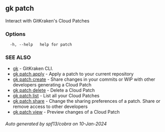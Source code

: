 ## gk patch

Interact with GitKraken's Cloud Patches

### Options

```
  -h, --help   help for patch
```

### SEE ALSO

* [gk](gk.md)	 - GitKraken CLI.
* [gk patch apply](gk_patch_apply.md)	 - Apply a patch to your current repository
* [gk patch create](gk_patch_create.md)	 - Share changes in your commits or WIP with other developers generating a Cloud Patch
* [gk patch delete](gk_patch_delete.md)	 - Delete a Cloud Patch
* [gk patch list](gk_patch_list.md)	 - List all your Cloud Patches
* [gk patch share](gk_patch_share.md)	 - Change the sharing preferences of a patch. Share or remove access to other developers
* [gk patch view](gk_patch_view.md)	 - Preview changes of a Cloud Patch

###### Auto generated by spf13/cobra on 10-Jan-2024

